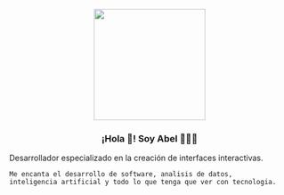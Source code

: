 <p align="center" width="300">
   <img align="center" width="200" src="https://avatars.githubusercontent.com/u/63768475?v=4" />
   <h3 align="center">¡Hola 👋! Soy Abel 👨🏻‍💻</h3>
</p>

Desarrollador especializado en la creación de interfaces interactivas.
```
Me encanta el desarrollo de software, analisis de datos,
inteligencia artificial y todo lo que tenga que ver con tecnologia.
```
